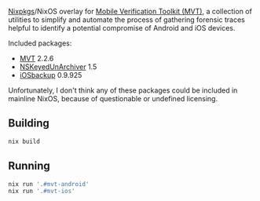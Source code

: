 [Nixpkgs](https://github.com/NixOS/nixpkgs)/NixOS overlay for [Mobile
Verification Toolkit (MVT)](https://mvt.re/), a collection of utilities to
simplify and automate the process of gathering forensic traces helpful to
identify a potential compromise of Android and iOS devices.

Included packages:

- [MVT](https://pypi.org/project/mvt/) 2.2.6
- [NSKeyedUnArchiver](https://pypi.org/project/NSKeyedUnArchiver/) 1.5
- [iOSbackup](https://pypi.org/project/iOSbackup/) 0.9.925

Unfortunately, I don't think any of these packages could be included in mainline
NixOS, because of questionable or undefined licensing.

## Building

```bash
nix build
```

## Running

```bash
nix run '.#mvt-android'
nix run '.#mvt-ios'
```

